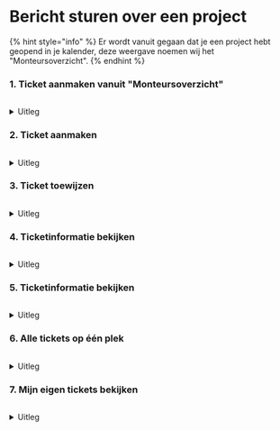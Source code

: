 # Bericht sturen over een project



{% hint style="info" %}
Er wordt vanuit gegaan dat je een project hebt geopend in je kalender, deze weergave noemen wij het "Monteursoverzicht".
{% endhint %}

### 1. Ticket aanmaken vanuit "Monteursoverzicht"

<div align="left">

<figure><img src="../../../.gitbook/assets/1 Ticket aanmaken tijdens je project.svg" alt=""><figcaption></figcaption></figure>

</div>

<details>

<summary>Uitleg</summary>

1. In het monteursoverzicht kan je eenvoudig het ticketoverzicht openen door op de knop "Tickets" te drukken. Hier kan je bestaande tickets voor het huidige project inzien en nieuwe tickets aanmaken.
2. In je ticketlijst zie je alle tickets voor het huidige project.
3. Wanneer je een nieuwe ticket wil aanmaken, dan kan dit eenvoudig door op de knop "Nieuwe Ticket" te drukken.

</details>

### 2. Ticket aanmaken

<div align="left">

<figure><img src="../../../.gitbook/assets/2 Ticket aanmaken (1).svg" alt=""><figcaption></figcaption></figure>

</div>

<details>

<summary>Uitleg</summary>

4. Hier zie je informatie over de ticket en het project waar deze aan gekoppeld is.
5. Je moet de [Ticket aan iemand toewijzen](bericht-sturen-over-een-project.md#3-ticket-toewijzen), dit kan een collega zijn die de taak moet uitvoeren. Het is ook mogelijk om een ticket naar jezelf te sturen. Een ticket aan iemand toewijzen is belangrijk, zo is duidelijk wie verantwoordelijk is dat de ticket wordt afgehandeld.
6. Hier kan je de ticket specificeren:&#x20;
   * Wat is de deadline?&#x20;
   * Wat voor type ticket is het?
   * Wat is de status van de ticket?&#x20;
   * Ook kan je notities toevoegen om de ticket te verduidelijken voor de ontvanger.

</details>

### 3. Ticket toewijzen

<div align="left">

<figure><img src="../../../.gitbook/assets/3 Persoon toevoegen (1).svg" alt=""><figcaption></figcaption></figure>

</div>

<details>

<summary>Uitleg</summary>

7. Je kan de ticket aan een specifieke gebruiker toewijzen. Deze kan je vinden door te zoeken in de zoekbalk.
8. Vervolgens selecteer je de juiste gebruiker(s). Een ticket kan aan meerdere gebruikers tegelijk worden toegewezen.
9. Nadat je de juiste gebruiker(s) hebt geselecteerd druk je op "bijwerken" om de collega('s) toe te voegen. Daarna kun je verder gaan met het [aanmaken van de ticket](bericht-sturen-over-een-project.md#2-ticket-aanmaken).

</details>

### 4. Ticketinformatie bekijken

<div align="left">

<figure><img src="../../../.gitbook/assets/4 (14).svg" alt=""><figcaption></figcaption></figure>

</div>

<details>

<summary>Uitleg</summary>

10. Wanneer de gegevens zijn ingevuld kan je de ticket aanmaken.

</details>

### 5. Ticketinformatie bekijken

<div align="left">

<figure><img src="../../../.gitbook/assets/4 Opslaan.svg" alt=""><figcaption></figcaption></figure>

</div>

<details>

<summary>Uitleg</summary>

11. Een ticket is altijd aan iemand toegewezen. Je kan hier zien welke collega('s) verantwoordelijk zijn voor de ticket.
12. Hier kan je alle informatie over de ticket lezen en zo kom je eenvoudig te weten wat je moet doen.
13. Door de status van de ticket te updaten, weet jijzelf, maar ook je collega's wat er nog moet gebeuren om deze ticket af te ronden.
14. Nadat je de ticket hebt aangepast druk je op het opslaan logo.

</details>

### 6. Alle tickets op één plek

<div align="left">

<figure><img src="../../../.gitbook/assets/5 Ticket overzicht (1).svg" alt=""><figcaption></figcaption></figure>

</div>

<details>

<summary>Uitleg</summary>

15. Je kan alle tickets vinden in "Mijn omgeving" onder "Ticket".

</details>

### 7. Mijn eigen tickets bekijken

<div align="left">

<figure><img src="../../../.gitbook/assets/6 Homescreen.svg" alt=""><figcaption></figcaption></figure>

</div>

<details>

<summary>Uitleg</summary>

16. Ook kan je in je startscherm makkelijk de tickets vinden die aan jou toegewezen zijn.&#x20;
17. Door op dit icoon te drukken kan je in een keer naar het complete ticketoverzicht.
18. Je kan ook eenvoudig je ticket openen. [Dit is in stap 4 al uitgelegd](bericht-sturen-over-een-project.md#4-ticketinformatie-bekijken).

</details>
